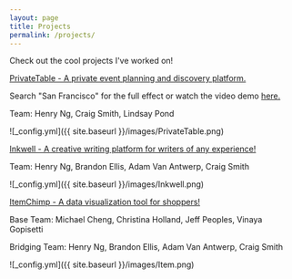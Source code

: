 ```yaml
---
layout: page
title: Projects
permalink: /projects/
---
```


Check out the cool projects I've worked on!


[PrivateTable - A private event planning and discovery platform.](http://www.privatetable.io/)

Search "San Francisco" for the full effect or watch the video demo [here.](https://www.youtube.com/watch?v=6z-8uyu8i40&feature=youtu.be)

Team:
Henry Ng,
Craig Smith,
Lindsay Pond


![_config.yml]({{ site.baseurl }}/images/PrivateTable.png)


[Inkwell - A creative writing platform for writers of any experience!](http://inkwell.henryng.co/)

Team:
Henry Ng,
Brandon Ellis,
Adam Van Antwerp,
Craig Smith


![_config.yml]({{ site.baseurl }}/images/Inkwell.png)


[ItemChimp - A data visualization tool for shoppers!](http://itemchimp.henryng.co:3000)

Base Team:
Michael Cheng,
Christina Holland,
Jeff Peoples,
Vinaya Gopisetti

Bridging Team:
Henry Ng,
Brandon Ellis,
Adam Van Antwerp,
Craig Smith


![_config.yml]({{ site.baseurl }}/images/Item.png)